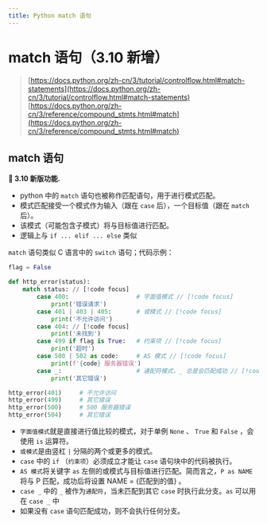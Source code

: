 ```yaml
---
title: Python match 语句
---
```


# match 语句（3.10 新增）

> [https://docs.python.org/zh-cn/3/tutorial/controlflow.html#match-statements](https://docs.python.org/zh-cn/3/tutorial/controlflow.html#match-statements)  
> [https://docs.python.org/zh-cn/3/reference/compound_stmts.html#match](https://docs.python.org/zh-cn/3/reference/compound_stmts.html#match)

## match 语句

**🐍 3.10 新版功能.**

- python 中的 `match` 语句也被称作匹配语句，用于进行模式匹配。  
- 模式匹配接受一个模式作为输入（跟在 `case` 后），一个目标值（跟在 `match` 后）。  
- 该模式（可能包含子模式）将与目标值进行匹配。  
- 逻辑上与 `if ... elif ... else` 类似

`match` 语句类似 C 语言中的 `switch` 语句；代码示例：

```python
flag = False

def http_error(status):
    match status: // [!code focus]
        case 400:                   # 字面值模式 // [!code focus]
            print('错误请求')
        case 401 | 403 | 405:       # 或模式 // [!code focus]
            print('不允许访问')
        case 404: // [!code focus]
            print('未找到')
        case 499 if flag is True:   # 约束项 // [!code focus]
            print('超时')
        case 500 | 502 as code:     # AS 模式 // [!code focus]
            print(f'{code} 服务器错误')
        case _:                     # 通配符模式，_ 总是会匹配成功 // [!code focus]
            print('其它错误')

http_error(401)     # 不允许访问
http_error(499)     # 其它错误
http_error(500)     # 500 服务器错误
http_error(504)     # 其它错误
```

- `字面值模式`就是直接进行值比较的模式，对于单例 `None` 、 `True` 和 `False` ，会使用 `is` 运算符。
- `或模式`是由竖杠 `|` 分隔的两个或更多的模式。
- `case` 中的 `if` （`约束项`）必须成立才能让 `case` 语句块中的代码被执行。
- `AS 模式`将关键字 `as` 左侧的或模式与目标值进行匹配。简而言之，`P as NAME` 将与 P 匹配，成功后将设置 NAME = {匹配到的值} 。
- `case _` 中的 `_` 被作为`通配符`，当未匹配到其它 `case` 时执行此分支。`as` 可以用在 `case _` 中
- 如果没有 `case` 语句匹配成功，则不会执行任何分支。
